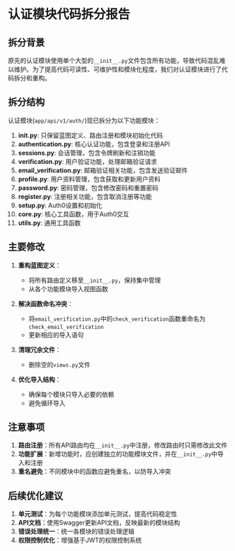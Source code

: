 # 认证模块代码拆分报告

## 拆分背景

原先的认证模块使用单个大型的`__init__.py`文件包含所有功能，导致代码混乱难以维护。为了提高代码可读性、可维护性和模块化程度，我们对认证模块进行了代码拆分和重构。

## 拆分结构

认证模块(`app/api/v1/auth/`)现已拆分为以下功能模块：

1. **__init__.py**: 只保留蓝图定义、路由注册和模块初始化代码
2. **authentication.py**: 核心认证功能，包含登录和注册API
3. **sessions.py**: 会话管理，包含令牌刷新和注销功能
4. **verification.py**: 用户验证功能，处理邮箱验证请求
5. **email_verification.py**: 邮箱验证相关功能，包含发送验证邮件
6. **profile.py**: 用户资料管理，包含获取和更新用户资料
7. **password.py**: 密码管理，包含修改密码和重置密码
8. **register.py**: 注册相关功能，包含取消注册等功能
9. **setup.py**: Auth0设置和初始化
10. **core.py**: 核心工具函数，用于Auth0交互
11. **utils.py**: 通用工具函数

## 主要修改

1. **重构蓝图定义**：
   - 将所有路由定义移至`__init__.py`，保持集中管理
   - 从各个功能模块导入视图函数

2. **解决函数命名冲突**：
   - 将`email_verification.py`中的`check_verification`函数重命名为`check_email_verification`
   - 更新相应的导入语句

3. **清理冗余文件**：
   - 删除空的`views.py`文件

4. **优化导入结构**：
   - 确保每个模块只导入必要的依赖
   - 避免循环导入

## 注意事项

1. **路由注册**：所有API路由均在`__init__.py`中注册，修改路由时只需修改此文件
2. **功能扩展**：新增功能时，应创建独立的功能模块文件，并在`__init__.py`中导入和注册
3. **重名避免**：不同模块中的函数应避免重名，以防导入冲突

## 后续优化建议

1. **单元测试**：为每个功能模块添加单元测试，提高代码稳定性
2. **API文档**：使用Swagger更新API文档，反映最新的模块结构
3. **错误处理统一**：统一各模块的错误处理逻辑
4. **权限控制优化**：增强基于JWT的权限控制系统 
